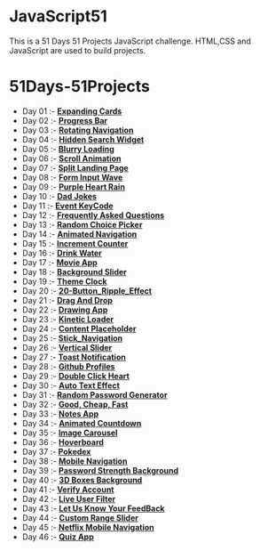 # JavaScript51

This is a 51 Days 51 Projects JavaScript challenge. HTML,CSS and JavaScript are used to build projects.

# 51Days-51Projects
 - Day 01 :- [**Expanding Cards**](01-Expanding_Cards) 
 - Day 02 :- [**Progress Bar**](02-Progress_Bar)
 - Day 03 :- [**Rotating Navigation**](03-Rotating_Navigation)
 - Day 04 :- [**Hidden Search Widget**](04-Hidden_Search)
 - Day 05 :- [**Blurry Loading**](05-Blurry_Loading)
 - Day 06 :- [**Scroll Animation**](06-Scroll_Animation)
 - Day 07 :- [**Split Landing Page**](07-Split_Landing_Page)
 - Day 08 :- [**Form Input Wave**](08-Form_Input_Wave)
 - Day 09 :- [**Purple Heart Rain**](09-Purple_Heart_Rain)
 - Day 10 :- [**Dad Jokes**](10-Dad_Jokes)
 - Day 11 :- [**Event KeyCode**](11-Event_KeyCodes)
 - Day 12 :- [**Frequently Asked Questions**](12-FAQ)
 - Day 13 :- [**Random Choice Picker**](13-Random_Choice_Picker)
 - Day 14 :- [**Animated Navigation**](14-Animated_Navigation)
 - Day 15 :- [**Increment Counter**](15-Increment_Counter)
 - Day 16 :- [**Drink Water**](16-Drink_Water)
 - Day 17 :- [**Movie App**](17-Movie_App)
 - Day 18 :- [**Background Slider**](18-Background_Slider)
 - Day 19 :- [**Theme Clock**](19-Theme_Clock)
 - Day 20 :- [**20-Button_Ripple_Effect**](20-Button_Ripple_Effect)
 - Day 21 :- [**Drag And Drop**](21-Drag_And_Drop)
 - Day 22 :- [**Drawing App**](22-Drawing_App)
 - Day 23 :- [**Kinetic Loader**](23-Loader)
 - Day 24 :- [**Content Placeholder**](24-Content_Placeholder)
 - Day 25 :- [**Stick_Navigation**](25-Stick_Navigation)
 - Day 26 :- [**Vertical Slider**](26-Vertical_Slider)
 - Day 27 :- [**Toast Notification**](27-Toast_Notification)
 - Day 28 :- [**Github Profiles**](28-Github_Profiles)
 - Day 29 :- [**Double Click Heart**](29-Double_Click_Heart)
 - Day 30 :- [**Auto Text Effect**](30-Auto_Text_Effect)
 - Day 31 :- [**Random Password Generator**](31-Random_Password_Generator)
 - Day 32 :- [**Good, Cheap, Fast**](32-Good,Cheap,Fast)
 - Day 33 :- [**Notes App**](33-Notes_App)
 - Day 34 :- [**Animated Countdown**](34-Animated_CountDown)
 - Day 35 :- [**Image Carousel**](35-Image_Carousel)
 - Day 36 :- [**Hoverboard**](36-HoverBoard)
 - Day 37 :- [**Pokedex**](37-Pokedex)
 - Day 38 :- [**Mobile Navigation**](38-Mobile_Navigation)
 - Day 39 :- [**Password Strength Background**](39-Password_Strength_Background)
 - Day 40 :- [**3D Boxes Background**](40-3D_Boxes_Background)
 - Day 41 :- [**Verify Account**](41-Verify_Account)
 - Day 42 :- [**Live User Filter**](42-Live_User_Filter)
 - Day 43 :- [**Let Us Know Your FeedBack**](43-FeedBack_UI_Design)
 - Day 44 :- [**Custom Range Slider**](44-Custom_Range_Slider)
 - Day 45 :- [**Netflix Mobile Navigation**](45-Netflix_Mobile_Navigation)
 - Day 46 :- [**Quiz App**](46-Quiz_App)